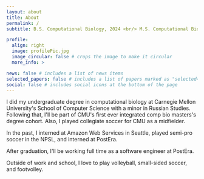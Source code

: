 ```yaml
---
layout: about
title: About
permalink: /
subtitle: B.S. Computational Biology, 2024 <br/> M.S. Computational Biology, 2025 <br/> Carnegie Mellon University

profile:
  align: right
  image: profilePic.jpg
  image_circular: false # crops the image to make it circular
  more_info: >

news: false # includes a list of news items
selected_papers: false # includes a list of papers marked as "selected={true}"
social: false # includes social icons at the bottom of the page
---
```


I did my undergraduate degree in computational biology at Carnegie Mellon University's School of Computer Science with a minor in Russian Studies. Following that, I'll be part of CMU's first ever integrated comp bio masters's degree cohort. Also, I played collegiate soccer for CMU as a midfielder.

In the past, I interned at Amazon Web Services in Seattle, played semi-pro soccer in the NPSL, and interned at PostEra. 

After graduation, I'll be working full time as a software engineer at PostEra.

Outside of work and school, I love to play volleyball, small-sided soccer, and footvolley.
